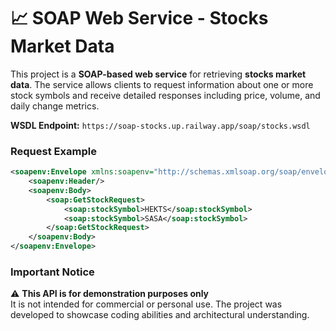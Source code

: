 # 📈 SOAP Web Service - Stocks Market Data 

This project is a **SOAP-based web service** for retrieving **stocks market data**. The service allows clients to request information about one or more stock symbols and receive detailed responses including price, volume, and daily change metrics.


**WSDL Endpoint:** `https://soap-stocks.up.railway.app/soap/stocks.wsdl`

### Request Example

```xml
<soapenv:Envelope xmlns:soapenv="http://schemas.xmlsoap.org/soap/envelope/" xmlns:soap="https://soap-stocks.up.railway.app">
    <soapenv:Header/>
    <soapenv:Body>
        <soap:GetStockRequest>
            <soap:stockSymbol>HEKTS</soap:stockSymbol>
            <soap:stockSymbol>SASA</soap:stockSymbol>
        </soap:GetStockRequest>
    </soapenv:Body>
</soapenv:Envelope>
```
### Important Notice
⚠️ **This API is for demonstration purposes only**  
It is not intended for commercial or personal use. The project was developed to showcase coding abilities and architectural understanding.


